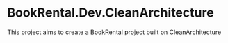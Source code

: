 # BookRental.Dev.CleanArchitecture
This project aims to create a BookRental project built on CleanArchitecture
